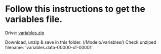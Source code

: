 # Follow this instructions to get the variables file.

Drive: [variables.zip](https://drive.google.com/file/d/11WT-mUGdMrlvcNX6zoXpqIdxq0Ak8DkB/view?usp=sharing)

Download, unzip & save in this folder. (/Modelo/variables/)
Check unziped filename: 'variables.data-00000-of-00001'
